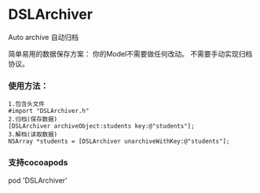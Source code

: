 # DSLArchiver
Auto archive 自动归档

简单易用的数据保存方案：
你的Model不需要做任何改动。
不需要手动实现归档协议。

### 使用方法：
```
1.包含头文件
#import "DSLArchiver.h"
2.归档(保存数据)
[DSLArchiver archiveObject:students key:@"students"];
3.解档(读取数据)
NSArray *students = [DSLArchiver unarchiveWithKey:@"students"];
```

### 支持cocoapods
pod 'DSLArchiver'
